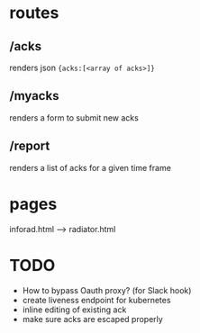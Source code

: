 # routes
## /acks

renders json `{acks:[<array of acks>]}`

## /myacks

renders a form to submit new acks

## /report

renders a list of acks for a given time frame 

# pages

inforad.html --> radiator.html


# TODO
* How to bypass Oauth proxy? (for Slack hook)
* create liveness endpoint for kubernetes
* inline editing of existing ack
* make sure acks are escaped properly
